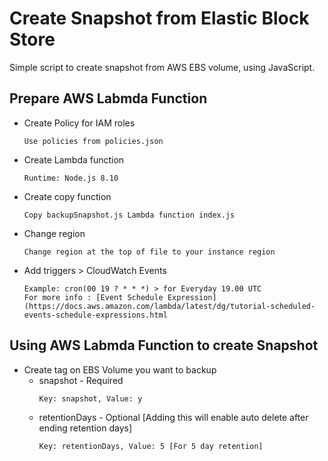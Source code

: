 # Create Snapshot from Elastic Block Store

Simple script to create snapshot from AWS EBS volume, using JavaScript.

## Prepare AWS Labmda Function

* Create Policy for IAM roles
    ```
    Use policies from policies.json
    ```

* Create Lambda function
    ```
    Runtime: Node.js 8.10
    ```

* Create copy function
    ```
    Copy backupSnapshot.js Lambda function index.js
    ```

* Change region
    ```
    Change region at the top of file to your instance region
    ```

* Add triggers > CloudWatch Events
    ```
    Example: cron(00 19 ? * * *) > for Everyday 19.00 UTC
    For more info : [Event Schedule Expression](https://docs.aws.amazon.com/lambda/latest/dg/tutorial-scheduled-events-schedule-expressions.html
    ```

## Using AWS Labmda Function to create Snapshot

* Create tag on EBS Volume you want to backup
  * snapshot - Required
    ```
    Key: snapshot, Value: y
    ```
  * retentionDays - Optional [Adding this will enable auto delete after ending retention days]
    ```
    Key: retentionDays, Value: 5 [For 5 day retention]
    ```
